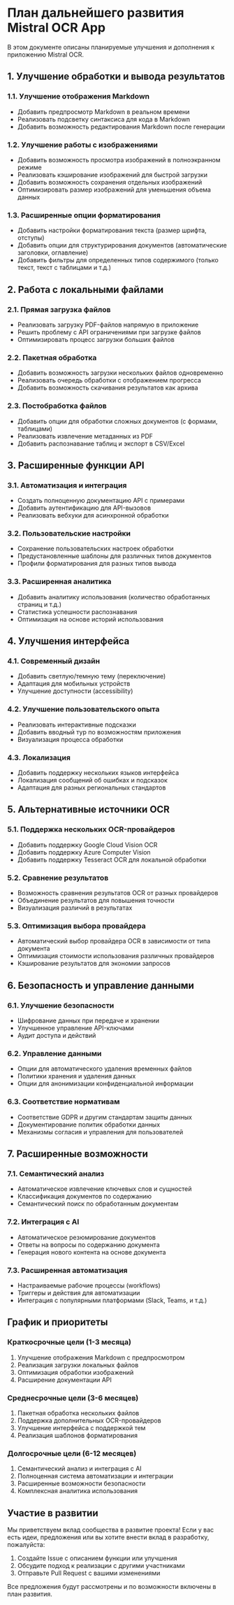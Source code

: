 # План дальнейшего развития Mistral OCR App

В этом документе описаны планируемые улучшения и дополнения к приложению Mistral OCR.

## 1. Улучшение обработки и вывода результатов

### 1.1. Улучшение отображения Markdown
- Добавить предпросмотр Markdown в реальном времени
- Реализовать подсветку синтаксиса для кода в Markdown
- Добавить возможность редактирования Markdown после генерации

### 1.2. Улучшение работы с изображениями
- Добавить возможность просмотра изображений в полноэкранном режиме
- Реализовать кэширование изображений для быстрой загрузки
- Добавить возможность сохранения отдельных изображений
- Оптимизировать размер изображений для уменьшения объема данных

### 1.3. Расширенные опции форматирования
- Добавить настройки форматирования текста (размер шрифта, отступы)
- Добавить опции для структурирования документов (автоматические заголовки, оглавление)
- Добавить фильтры для определенных типов содержимого (только текст, текст с таблицами и т.д.)

## 2. Работа с локальными файлами

### 2.1. Прямая загрузка файлов
- Реализовать загрузку PDF-файлов напрямую в приложение
- Решить проблему с API ограничениями при загрузке файлов
- Оптимизировать процесс загрузки больших файлов

### 2.2. Пакетная обработка
- Добавить возможность загрузки нескольких файлов одновременно
- Реализовать очередь обработки с отображением прогресса
- Добавить возможность скачивания результатов как архива

### 2.3. Постобработка файлов
- Добавить опции для обработки сложных документов (с формами, таблицами)
- Реализовать извлечение метаданных из PDF
- Добавить распознавание таблиц и экспорт в CSV/Excel

## 3. Расширенные функции API

### 3.1. Автоматизация и интеграция
- Создать полноценную документацию API с примерами
- Добавить аутентификацию для API-вызовов
- Реализовать вебхуки для асинхронной обработки

### 3.2. Пользовательские настройки
- Сохранение пользовательских настроек обработки
- Предустановленные шаблоны для различных типов документов
- Профили форматирования для разных типов вывода

### 3.3. Расширенная аналитика
- Добавить аналитику использования (количество обработанных страниц и т.д.)
- Статистика успешности распознавания
- Оптимизация на основе историй использования

## 4. Улучшения интерфейса

### 4.1. Современный дизайн
- Добавить светлую/темную тему (переключение)
- Адаптация для мобильных устройств
- Улучшение доступности (accessibility)

### 4.2. Улучшение пользовательского опыта
- Реализовать интерактивные подсказки
- Добавить вводный тур по возможностям приложения
- Визуализация процесса обработки

### 4.3. Локализация
- Добавить поддержку нескольких языков интерфейса
- Локализация сообщений об ошибках и подсказок
- Адаптация для разных региональных стандартов

## 5. Альтернативные источники OCR

### 5.1. Поддержка нескольких OCR-провайдеров
- Добавить поддержку Google Cloud Vision OCR
- Добавить поддержку Azure Computer Vision
- Добавить поддержку Tesseract OCR для локальной обработки

### 5.2. Сравнение результатов
- Возможность сравнения результатов OCR от разных провайдеров
- Объединение результатов для повышения точности
- Визуализация различий в результатах

### 5.3. Оптимизация выбора провайдера
- Автоматический выбор провайдера OCR в зависимости от типа документа
- Оптимизация стоимости использования различных провайдеров
- Кэширование результатов для экономии запросов

## 6. Безопасность и управление данными

### 6.1. Улучшение безопасности
- Шифрование данных при передаче и хранении
- Улучшенное управление API-ключами
- Аудит доступа и действий

### 6.2. Управление данными
- Опции для автоматического удаления временных файлов
- Политики хранения и удаления данных
- Опции для анонимизации конфиденциальной информации

### 6.3. Соответствие нормативам
- Соответствие GDPR и другим стандартам защиты данных
- Документирование политик обработки данных
- Механизмы согласия и управления для пользователей

## 7. Расширенные возможности

### 7.1. Семантический анализ
- Автоматическое извлечение ключевых слов и сущностей
- Классификация документов по содержанию
- Семантический поиск по обработанным документам

### 7.2. Интеграция с AI
- Автоматическое резюмирование документов
- Ответы на вопросы по содержанию документа
- Генерация нового контента на основе документа

### 7.3. Расширенная автоматизация
- Настраиваемые рабочие процессы (workflows)
- Триггеры и действия для автоматизации
- Интеграция с популярными платформами (Slack, Teams, и т.д.)

## График и приоритеты

### Краткосрочные цели (1-3 месяца)
1. Улучшение отображения Markdown с предпросмотром
2. Реализация загрузки локальных файлов
3. Оптимизация обработки изображений
4. Расширение документации API

### Среднесрочные цели (3-6 месяцев)
1. Пакетная обработка нескольких файлов
2. Поддержка дополнительных OCR-провайдеров
3. Улучшение интерфейса с поддержкой тем
4. Реализация шаблонов форматирования

### Долгосрочные цели (6-12 месяцев)
1. Семантический анализ и интеграция с AI
2. Полноценная система автоматизации и интеграции
3. Расширенные возможности безопасности
4. Комплексная аналитика использования

## Участие в развитии

Мы приветствуем вклад сообщества в развитие проекта! Если у вас есть идеи, предложения или вы хотите внести вклад в разработку, пожалуйста:

1. Создайте Issue с описанием функции или улучшения
2. Обсудите подход к реализации с другими участниками
3. Отправьте Pull Request с вашими изменениями

Все предложения будут рассмотрены и по возможности включены в план развития.
